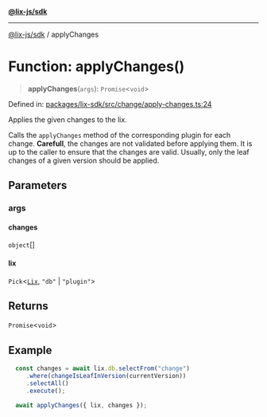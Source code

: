 [**@lix-js/sdk**](../README.md)

***

[@lix-js/sdk](../globals.md) / applyChanges

# Function: applyChanges()

> **applyChanges**(`args`): `Promise`\<`void`\>

Defined in: [packages/lix-sdk/src/change/apply-changes.ts:24](https://github.com/opral/monorepo/blob/f4435d280cb682cf73d4f843d615781e28b8d0ec/packages/lix-sdk/src/change/apply-changes.ts#L24)

Applies the given changes to the lix.

Calls the `applyChanges` method of the corresponding plugin for each change.
**Carefull**, the changes are not validated before applying them. It is up to
the caller to ensure that the changes are valid. Usually, only the leaf changes
of a given version should be applied.

## Parameters

### args

#### changes

`object`[]

#### lix

`Pick`\<[`Lix`](../type-aliases/Lix.md), `"db"` \| `"plugin"`\>

## Returns

`Promise`\<`void`\>

## Example

```ts
  const changes = await lix.db.selectFrom("change")
     .where(changeIsLeafInVersion(currentVersion))
     .selectAll()
     .execute();

  await applyChanges({ lix, changes });
  ```
